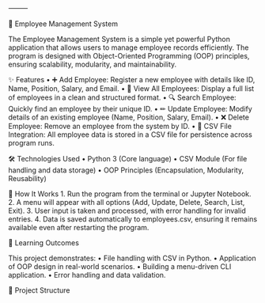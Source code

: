 

⸻

🏢 Employee Management System

The Employee Management System is a simple yet powerful Python application that allows users to manage employee records efficiently. The program is designed with Object-Oriented Programming (OOP) principles, ensuring scalability, modularity, and maintainability.

✨ Features
	•	➕ Add Employee: Register a new employee with details like ID, Name, Position, Salary, and Email.
	•	👀 View All Employees: Display a full list of employees in a clean and structured format.
	•	🔍 Search Employee: Quickly find an employee by their unique ID.
	•	✏ Update Employee: Modify details of an existing employee (Name, Position, Salary, Email).
	•	❌ Delete Employee: Remove an employee from the system by ID.
	•	💾 CSV File Integration: All employee data is stored in a CSV file for persistence across program runs.

🛠 Technologies Used
	•	Python 3 (Core language)
	•	CSV Module (For file handling and data storage)
	•	OOP Principles (Encapsulation, Modularity, Reusability)

🚀 How It Works
	1.	Run the program from the terminal or Jupyter Notebook.
	2.	A menu will appear with all options (Add, Update, Delete, Search, List, Exit).
	3.	User input is taken and processed, with error handling for invalid entries.
	4.	Data is saved automatically to employees.csv, ensuring it remains available even after restarting the program.

🎯 Learning Outcomes

This project demonstrates:
	•	File handling with CSV in Python.
	•	Application of OOP design in real-world scenarios.
	•	Building a menu-driven CLI application.
	•	Error handling and data validation.

📂 Project Structure
